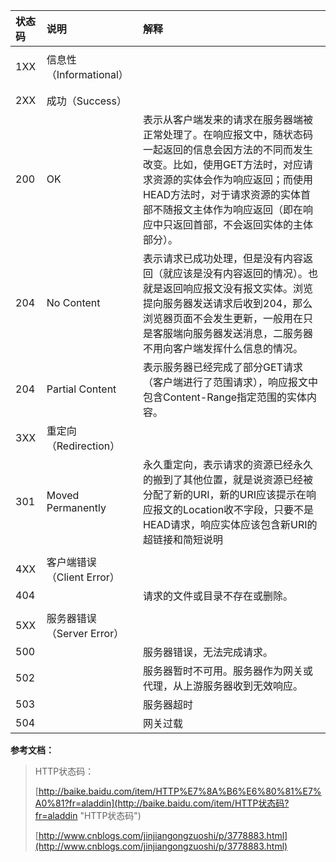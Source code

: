 | 状态码 | 说明 | 解释 |
| :--- | :--- | :--- |
|  |  |  |
| 1XX | 信息性（Informational） |  |
|  |  |  |
|  |  |  |
| 2XX | 成功（Success） |  |
| 200 | OK | 表示从客户端发来的请求在服务器端被正常处理了。在响应报文中，随状态码一起返回的信息会因方法的不同而发生改变。比如，使用GET方法时，对应请求资源的实体会作为响应返回；而使用HEAD方法时，对于请求资源的实体首部不随报文主体作为响应返回（即在响应中只返回首部，不会返回实体的主体部分）。 |
| 204 | No Content | 表示请求已成功处理，但是没有内容返回（就应该是没有内容返回的情况）。也就是返回响应报文没有报文实体。浏览提向服务器发送请求后收到204，那么浏览器页面不会发生更新，一般用在只是客服端向服务器发送消息，二服务器不用向客户端发挥什么信息的情况。 |
| 204 | Partial Content | 表示服务器已经完成了部分GET请求（客户端进行了范围请求），响应报文中包含Content-Range指定范围的实体内容。 |
| 3XX | 重定向（Redirection） |  |
| 301 | Moved Permanently | 永久重定向，表示请求的资源已经永久的搬到了其他位置，就是说资源已经被分配了新的URI，新的URI应该提示在响应报文的Location收不字段，只要不是HEAD请求，响应实体应该包含新URI的超链接和简短说明 |
|  |  |  |
| 4XX | 客户端错误（Client Error） |  |
| 404 |  | 请求的文件或目录不存在或删除。 |
|  |  |  |
| 5XX | 服务器错误（Server Error） |  |
| 500 |  | 服务器错误，无法完成请求。 |
| 502 |  | 服务器暂时不可用。服务器作为网关或代理，从上游服务器收到无效响应。 |
| 503 |  | 服务器超时 |
| 504 |  | 网关过载 |

**参考文档：**

> HTTP状态码：
>
> [http://baike.baidu.com/item/HTTP%E7%8A%B6%E6%80%81%E7%A0%81?fr=aladdin](http://baike.baidu.com/item/HTTP状态码?fr=aladdin "HTTP状态码")
>
> [http://www.cnblogs.com/jinjiangongzuoshi/p/3778883.html](http://www.cnblogs.com/jinjiangongzuoshi/p/3778883.html)



